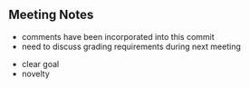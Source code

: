 Meeting Notes
----------------

* comments have been incorporated into this commit
* need to discuss grading requirements during next meeting
 - clear goal
 - novelty
